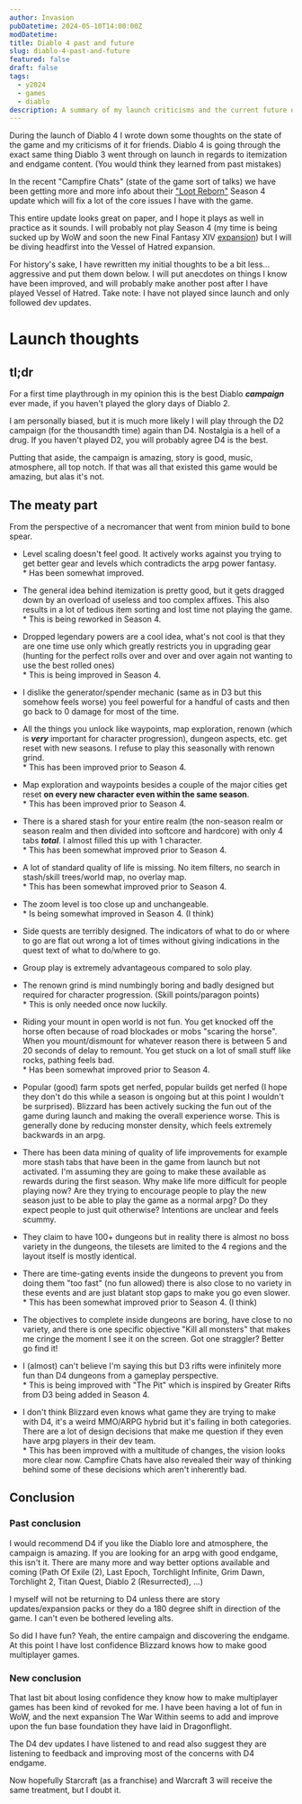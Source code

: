 ```yaml
---
author: Invasion
pubDatetime: 2024-05-10T14:00:00Z
modDatetime:
title: Diablo 4 past and future
slug: diablo-4-past-and-future
featured: false
draft: false
tags:
  - y2024
  - games
  - diablo
description: A summary of my launch criticisms and the current future outlook.
---
```


During the launch of Diablo 4 I wrote down some thoughts on the state of the game and my criticisms of it for friends. Diablo 4 is going through the exact same thing Diablo 3 went through on launch in regards to itemization and endgame content. (You would think they learned from past mistakes)

In the recent "Campfire Chats" (state of the game sort of talks) we have been getting more and more info about their ["Loot Reborn"](https://www.youtube.com/watch?v=awvOopWqiHU) Season 4 update which will fix a lot of the core issues I have with the game.

This entire update looks great on paper, and I hope it plays as well in practice as it sounds. I will probably not play Season 4 (my time is being sucked up by WoW and soon the new Final Fantasy XIV [expansion](https://na.finalfantasyxiv.com/dawntrail/)) but I will be diving headfirst into the Vessel of Hatred expansion.

For history's sake, I have rewritten my initial thoughts to be a bit less... aggressive and put them down below. I will put anecdotes on things I know have been improved, and will probably make another post after I have played Vessel of Hatred. Take note: I have not played since launch and only followed dev updates.

# Launch thoughts

## tl;dr

For a first time playthrough in my opinion this is the best Diablo **_campaign_** ever made, if you haven't played the glory days of Diablo 2.

I am personally biased, but it is much more likely I will play through the D2 campaign (for the thousandth time) again than D4. Nostalgia is a hell of a drug. If you haven't played D2, you will probably agree D4 is the best.

Putting that aside, the campaign is amazing, story is good, music, atmosphere, all top notch. If that was all that existed this game would be amazing, but alas it's not.

## The meaty part

From the perspective of a necromancer that went from minion build to bone spear.

- Level scaling doesn't feel good. It actively works against you trying to get better gear and levels which contradicts the arpg power fantasy.  
  \* Has been somewhat improved.

- The general idea behind itemization is pretty good, but it gets dragged down by an overload of useless and too complex affixes. This also results in a lot of tedious item sorting and lost time not playing the game.  
  \* This is being reworked in Season 4.

- Dropped legendary powers are a cool idea, what's not cool is that they are one time use only which greatly restricts you in upgrading gear (hunting for the perfect rolls over and over and over again not wanting to use the best rolled ones)  
  \* This is being improved in Season 4.

- I dislike the generator/spender mechanic (same as in D3 but this somehow feels worse) you feel powerful for a handful of casts and then go back to 0 damage for most of the time.

- All the things you unlock like waypoints, map exploration, renown (which is **_very_** important for character progression), dungeon aspects, etc. get reset with new seasons. I refuse to play this seasonally with renown grind.  
  \* This has been improved prior to Season 4.

- Map exploration and waypoints besides a couple of the major cities get reset **on every new character even within the same season**.  
  \* This has been improved prior to Season 4.

- There is a shared stash for your entire realm (the non-season realm or season realm and then divided into softcore and hardcore) with only 4 tabs **_total_**. I almost filled this up with 1 character.  
  \* This has been somewhat improved prior to Season 4.

- A lot of standard quality of life is missing. No item filters, no search in stash/skill trees/world map, no overlay map.  
  \* This has been somewhat improved prior to Season 4.

- The zoom level is too close up and unchangeable.  
  \* Is being somewhat improved in Season 4. (I think)

- Side quests are terribly designed. The indicators of what to do or where to go are flat out wrong a lot of times without giving indications in the quest text of what to do/where to go.

- Group play is extremely advantageous compared to solo play.

- The renown grind is mind numbingly boring and badly designed but required for character progression. (Skill points/paragon points)  
  \* This is only needed once now luckily.

- Riding your mount in open world is not fun. You get knocked off the horse often because of road blockades or mobs "scaring the horse". When you mount/dismount for whatever reason there is between 5 and 20 seconds of delay to remount. You get stuck on a lot of small stuff like rocks, pathing feels bad.  
  \* Has been somewhat improved prior to Season 4.

- Popular (good) farm spots get nerfed, popular builds get nerfed (I hope they don't do this while a season is ongoing but at this point I wouldn't be surprised). Blizzard has been actively sucking the fun out of the game during launch and making the overall experience worse. This is generally done by reducing monster density, which feels extremely backwards in an arpg.

- There has been data mining of quality of life improvements for example more stash tabs that have been in the game from launch but not activated. I'm assuming they are going to make these available as rewards during the first season. Why make life more difficult for people playing now? Are they trying to encourage people to play the new season just to be able to play the game as a normal arpg? Do they expect people to just quit otherwise? Intentions are unclear and feels scummy.

- They claim to have 100+ dungeons but in reality there is almost no boss variety in the dungeons, the tilesets are limited to the 4 regions and the layout itself is mostly identical.

- There are time-gating events inside the dungeons to prevent you from doing them "too fast" (no fun allowed) there is also close to no variety in these events and are just blatant stop gaps to make you go even slower.  
  \* This has been somewhat improved prior to Season 4. (I think)

- The objectives to complete inside dungeons are boring, have close to no variety, and there is one specific objective "Kill all monsters" that makes me cringe the moment I see it on the screen. Got one straggler? Better go find it!

- I (almost) can't believe I'm saying this but D3 rifts were infinitely more fun than D4 dungeons from a gameplay perspective.  
  \* This is being improved with "The Pit" which is inspired by Greater Rifts from D3 being added in Season 4.

- I don't think Blizzard even knows what game they are trying to make with D4, it's a weird MMO/ARPG hybrid but it's failing in both categories. There are a lot of design decisions that make me question if they even have arpg players in their dev team.  
  \* This has been improved with a multitude of changes, the vision looks more clear now. Campfire Chats have also revealed their way of thinking behind some of these decisions which aren't inherently bad.

## Conclusion

### Past conclusion

I would recommend D4 if you like the Diablo lore and atmosphere, the campaign is amazing. If you are looking for an arpg with good endgame, this isn't it. There are many more and way better options available and coming (Path Of Exile (2), Last Epoch, Torchlight Infinite, Grim Dawn, Torchlight 2, Titan Quest, Diablo 2 (Resurrected), ...)

I myself will not be returning to D4 unless there are story updates/expansion packs or they do a 180 degree shift in direction of the game. I can't even be bothered leveling alts.

So did I have fun? Yeah, the entire campaign and discovering the endgame. At this point I have lost confidence Blizzard knows how to make good multiplayer games.

### New conclusion

That last bit about losing confidence they know how to make multiplayer games has been kind of revoked for me. I have been having a lot of fun in WoW, and the next expansion The War Within seems to add and improve upon the fun base foundation they have laid in Dragonflight.

The D4 dev updates I have listened to and read also suggest they are listening to feedback and improving most of the concerns with D4 endgame.

Now hopefully Starcraft (as a franchise) and Warcraft 3 will receive the same treatment, but I doubt it.
